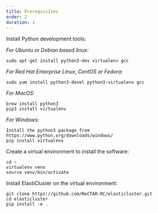 ```yaml
---
title: Prerequisites
order: 2
duration: 1
---
```


Install Python development tools:

*For Ubuntu or Debian based linux:*
```
sudo apt-get install python3-dev virtualenv gcc
```

*For Red Hat Enterprise Linux, CentOS or Fedora:*
```
sudo yum install python3-devel python3-virtualenv gcc
```

*For MacOS:*
```
brew install python3
pip3 install virtualenv
```

*For Windows:*
```
Install the python3 package from https://www.python.org/downloads/windows/
pip install virtualenv
```

Create a virtual environment to install the software:
```
cd ~
virtualenv venv
source venv/bin/activate
```

Install ElastiCluster on the virtual environment:
```
git clone https://github.com/NeCTAR-RC/elasticluster.git
cd elasticluster
pip install -e .
```